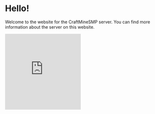 <head></head>
<body>
  <h1>Hello!</h1>
    <p>Welcome to the website for the CraftMineSMP server. You can find more information about the server on this website.</p>
  <iframe src="https://discord.com/widget?id=921570986137104384&theme=dark" width="250" height="250" allowtransparency="true" frameborder="0" sandbox="allow-popups allow-popups-to-escape-sandbox allow-same-origin allow-scripts"></iframe>
